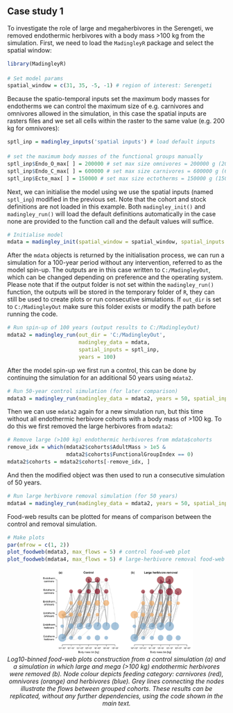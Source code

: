 <!--
---
output:
  pdf_document: default
  html_document: default
---
-->

## Case study 1

To investigate the role of large and megaherbivores in the Serengeti, we removed endothermic herbivores with a body mass >100 kg from the simulation. First, we need to load the ```MadingleyR``` package and select the spatial window:

```R
library(MadingleyR)

# Set model params
spatial_window = c(31, 35, -5, -1) # region of interest: Serengeti
```

Because the spatio-temporal inputs set the maximum body masses for endotherms we can control the maximum size of e.g. carnivores and omnivores allowed in the simulation, in this case the spatial inputs are rasters files and we set all cells within the raster to the same value (e.g. 200 kg for omnivores):

```R
sptl_inp = madingley_inputs('spatial inputs') # load default inputs

# set the maximum body masses of the functional groups manually
sptl_inp$Endo_O_max[ ] = 200000 # set max size omnivores = 200000 g (200 kg)
sptl_inp$Endo_C_max[ ] = 600000 # set max size carnivores = 600000 g (600 kg)
sptl_inp$Ecto_max[ ] = 150000 # set max size ectotherms = 150000 g (150 kg)
```

Next, we can initialise the model using we use the spatial inputs (named ```sptl_inp```) modified in the previous set. Note that the cohort and stock definitions are not loaded in this example. Both ```madingley_init()``` and ```madingley_run()``` will load the default definitions automatically in the case none are provided to the function call and the default values will suffice.

```R
# Initialise model
mdata = madingley_init(spatial_window = spatial_window, spatial_inputs = sptl_inp)
```

After the ```mdata``` objects is returned by the initialisation process, we can run a simulation for a 100-year period without any intervention, referred to as the model spin-up. The outputs are in this case written to ```C:/MadingleyOut```, which can be changed depending on preference and the operating system. Please note that if the output folder is not set within the ```madingley_run()``` function, the outputs will be stored in the temporary folder of ```R```, they can still be used to create plots or run consecutive simulations. If ```out_dir``` is set to ```C:/MadingleyOut``` make sure this folder exists or modify the path before running the code.

```R
# Run spin-up of 100 years (output results to C:/MadingleyOut)
mdata2 = madingley_run(out_dir = 'C:/MadingleyOut', 
                       madingley_data = mdata, 
                       spatial_inputs = sptl_inp, 
                       years = 100)
```
After the model spin-up we first run a control, this can be done by continuing the simulation for an additional 50 years using ```mdata2```.

```R
# Run 50-year control simulation (for later comparison)
mdata3 = madingley_run(madingley_data = mdata2, years = 50, spatial_inputs = sptl_inp)
```
Then we can use ```mdata2``` again for a new simulation run, but this time without all endothermic herbivore cohorts with a body mass of >100 kg. To do this we first removed the large herbivores from ```mdata2```:

```R
# Remove large (>100 kg) endothermic herbivores from mdata$cohorts
remove_idx = which(mdata2$cohorts$AdultMass > 1e5 & 
                   mdata2$cohorts$FunctionalGroupIndex == 0)
mdata2$cohorts = mdata2$cohorts[-remove_idx, ]
```
And then the modified object was then used to run a consecutive simulation of 50 years. 

```R
# Run large herbivore removal simulation (for 50 years)
mdata4 = madingley_run(madingley_data = mdata2, years = 50, spatial_inputs = sptl_inp) 
```
Food-web results can be plotted for means of comparison between the control and removal simulation. 

```R
# Make plots
par(mfrow = c(1, 2))
plot_foodweb(mdata3, max_flows = 5) # control food-web plot
plot_foodweb(mdata4, max_flows = 5) # large-herbivore removal food-web plot
```
<!-- 
![](../../Figures/fig5_2.png)
-->

<p align="center">
<img src="../../Figures/fig5_2.png" alt="Fig5" width="70%"/>
<br>
<em>Log10-binned food-web plots construction from a control simulation (a) and a simulation in which large and mega (>100 kg) endothermic herbivores were removed (b). Node colour depicts feeding category: carnivores (red), omnivores (orange) and herbivores (blue). Grey lines connecting the nodes illustrate the flows between grouped cohorts. These results can be replicated, without any further dependencies, using the code shown in the main text.</em>
<br>
<br>
<br>
</p>


